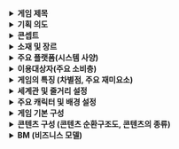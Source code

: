 <details>
  <summary><b>게임 제목</b></summary>
  <blockquote>
    계몽
  </blockquote>
</details>
  
<details>
  <summary><b>기획 의도</b></summary>
  <blockquote>
    보스 몬스터와의 전투를 선호하는 사람들을 위해 오로지 보스전만 존재하는 게임을 기획. <br>
    단 탐험요소를 완전히 배제하지는 않음. 보스:탐험 = 7:3 정도.
  </blockquote>
</details>

<details>
  <summary><b>콘셉트</b></summary>
  <blockquote>
    사계절의 각 특징을 가지고 있는 지역들로 나뉘어진 판타지 대륙.
  </blockquote>
</details>

<details>
  <summary><b>소재 및 장르</b></summary>
  <blockquote>
    어드벤처 + RPG
  </blockquote>
</details>

<details>
  <summary><b>주요 플랫폼(시스템 사양)</b></summary>
</details>

<details>
  <summary><b>이용대상자(주요 소비층)</b></summary>
</details>

<details>
  <summary><b>게임의 특징 (차별점, 주요 재미요소)</b></summary>
  <blockquote>
    보스를 잡고 그 보스의 특징이 담긴 능력을 얻는 방법을 통해 성장을 하는 요소가 존재.
  </blockquote>
</details>

<details>
  <summary><b>세계관 및 줄거리 설정</b></summary>
</details>

<details>
  <summary><b>주요 캐릭터 및 배경 설정</b></summary>
</details>

<details>
  <summary><b>게임 기본 구성</b></summary>
</details>

<details>
  <summary><b>콘텐츠 구성 (콘텐츠 순환구조도, 콘텐츠의 종류)</b></summary>
</details>

<details>
  <summary><b>BM (비즈니스 모델)</b></summary>
</details>
